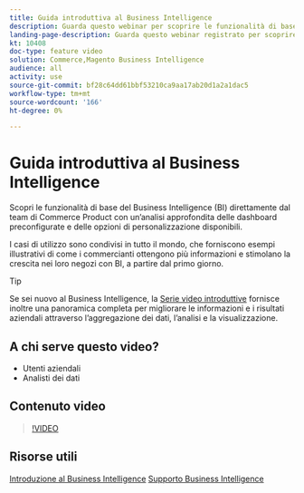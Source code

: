 ```yaml
---
title: Guida introduttiva al Business Intelligence
description: Guarda questo webinar per scoprire le funzionalità di base del Business Intelligence per il tuo Adobe Commerce o Magenti Open Source store.
landing-page-description: Guarda questo webinar registrato per scoprire le funzionalità di base del Business Intelligence per il tuo Adobe Commerce o Magenti Open Source store.
kt: 10408
doc-type: feature video
solution: Commerce,Magento Business Intelligence
audience: all
activity: use
source-git-commit: bf28c64dd61bbf53210ca9aa17ab20d1a2a1dac5
workflow-type: tm+mt
source-wordcount: '166'
ht-degree: 0%

---
```


# Guida introduttiva al Business Intelligence

Scopri le funzionalità di base del Business Intelligence (BI) direttamente dal team di Commerce Product con un’analisi approfondita delle dashboard preconfigurate e delle opzioni di personalizzazione disponibili.

I casi di utilizzo sono condivisi in tutto il mondo, che forniscono esempi illustrativi di come i commercianti ottengono più informazioni e stimolano la crescita nei loro negozi con BI, a partire dal primo giorno.

>[!TIP]
>
>Se sei nuovo al Business Intelligence, la [Serie video introduttive](./../1-overview.md) fornisce inoltre una panoramica completa per migliorare le informazioni e i risultati aziendali attraverso l’aggregazione dei dati, l’analisi e la visualizzazione.

## A chi serve questo video?

- Utenti aziendali
- Analisti dei dati

## Contenuto video

>[!VIDEO](https://video.tv.adobe.com/v/342501?quality=12&learn=on)

## Risorse utili

[Introduzione al Business Intelligence](https://docs.magento.com/mbi/getting-started/getting-started.html)
[Supporto Business Intelligence](https://support.magento.com/hc/en-us/articles/360016730811)
